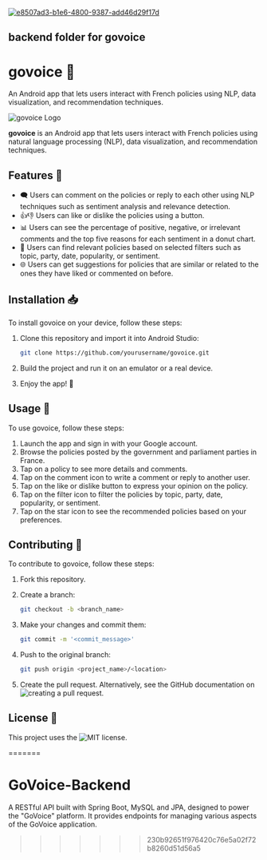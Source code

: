 <a href="https://ibb.co/gP6psfn"><img src="https://i.ibb.co/gP6psfn/e8507ad3-b1e6-4800-9387-add46d29f17d.jpg" alt="e8507ad3-b1e6-4800-9387-add46d29f17d" border="0"></a>

## backend folder for govoice

# govoice 📢 

An Android app that lets users interact with French policies using NLP, data visualization, and recommendation techniques. 


![govoice Logo](https://i.ibb.co/gP6psfn/e8507ad3-b1e6-4800-9387-add46d29f17d.jpg)

**govoice** is an Android app that lets users interact with French policies using natural language processing (NLP), data visualization, and recommendation techniques.



## Features 🌟

- 🗨️ Users can comment on the policies or reply to each other using NLP techniques such as sentiment analysis and relevance detection.
- 👍👎 Users can like or dislike the policies using a button.
- 📊 Users can see the percentage of positive, negative, or irrelevant comments and the top five reasons for each sentiment in a donut chart.
- 🧐 Users can find relevant policies based on selected filters such as topic, party, date, popularity, or sentiment.
- 🌐 Users can get suggestions for policies that are similar or related to the ones they have liked or commented on before.

## Installation 📥

To install govoice on your device, follow these steps:
1. Clone this repository and import it into Android Studio:

   ```bash
   git clone https://github.com/yourusername/govoice.git

2. Build the project and run it on an emulator or a real device.
3. Enjoy the app! 🚀

## Usage 📱
To use govoice, follow these steps:

1. Launch the app and sign in with your Google account.
2. Browse the policies posted by the government and parliament parties in France.
3. Tap on a policy to see more details and comments.
4. Tap on the comment icon to write a comment or reply to another user.
5. Tap on the like or dislike button to express your opinion on the policy.
6. Tap on the filter icon to filter the policies by topic, party, date, popularity, or sentiment.
7. Tap on the star icon to see the recommended policies based on your preferences.

## Contributing 🤝
To contribute to govoice, follow these steps:

1. Fork this repository.

2. Create a branch:
   ```bash
   git checkout -b <branch_name>

3. Make your changes and commit them:

   ```bash
   git commit -m '<commit_message>'

4. Push to the original branch:
   ```bash
   git push origin <project_name>/<location>


5. Create the pull request. Alternatively, see the GitHub documentation on ![creating a pull request](https://docs.github.com/en/pull-requests/collaborating-with-pull-requests/proposing-changes-to-your-work-with-pull-requests/creating-a-pull-request).

## License 📄
This project uses the ![MIT license](https://opensource.org/license/mit/).

=======
# GoVoice-Backend
 A RESTful API built with Spring Boot, MySQL and JPA, designed to power the "GoVoice" platform. It provides endpoints for managing various aspects of the GoVoice application.
>>>>>>> 230b92651f976420c76e5a02f72b8260d51d56a5
